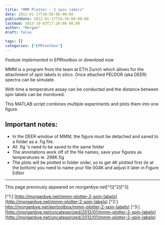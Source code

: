 ```yaml
---
title: "MMM Plotter - 2 spin labels"
date: 2012-01-17T16:56:00-00:00
publishDate: 2012-01-17T16:56:00-00:00
lastmod: 2013-10-03T17:26:00-00:00
author: "Morgan"
draft: false

tags: []
categories: ["EPRtoolbox"]
---
```



*Feature implemented in EPRtoolbox or download now*

MMM is a program from the team at ETH Zurich which allows for the attachment of spin labels in silico. Once attached PELDOR (aka DEER) spectra can be simulate.

With time a temperature assay can be conducted and the distance between spin labels can be monitored.

This MATLAB script combines multiple experiments and plots them into one figure.

## Important notes:
- In the DEER window of MMM, the figure must be detached and saved to a folder as a .fig file.
- All .fig 's need to be saved to the same folder
- The annotations work off of the file names, save your figures as temperatures ie. 298K.fig
- The plots will be plotted in folder order, so to get 4K plotted first (ie at the bottom) you need to name your file 004K and adjust it later in Figure Editor



----
This page previously appeared on morganbye.net[^1][^2][^3]

[^1:] [http://morganbye.net/mmm-plotter-2-spin-labels](http://morganbye.net/mmm-plotter-2-spin-labels)
[^2:] [http://morganbye.net/eprtoolbox/mmm-plotter-2-spin-labels)](http://morganbye.net/eprtoolbox/mmm-plotter-2-spin-labels)
[^3:] [http://morganbye.net/uncategorized/2012/01/mmm-plotter-2-spin-labels](http://morganbye.net/uncategorized/2012/01/mmm-plotter-2-spin-labels)
